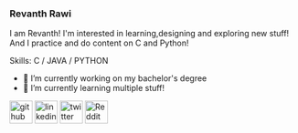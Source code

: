 ### **Revanth Rawi**

I am Revanth! I'm interested in learning,designing and exploring new stuff! And I practice and do content on C and Python! 

Skills: C / JAVA / PYTHON

- 🔭 I’m currently working on my bachelor's degree 
- 🌱 I’m currently learning multiple stuff! 


[<img src='https://cdn.jsdelivr.net/npm/simple-icons@3.0.1/icons/github.svg' alt='github' height='40'>](https://github.com/revanthrawi)  [<img src='https://cdn.jsdelivr.net/npm/simple-icons@3.0.1/icons/linkedin.svg' alt='linkedin' height='40'>](https://www.linkedin.com/in/revanthrawi/)  [<img src='https://cdn.jsdelivr.net/npm/simple-icons@3.0.1/icons/twitter.svg' alt='twitter' height='40'>](https://twitter.com/revanthrawi)  [<img src='https://cdn.jsdelivr.net/npm/simple-icons@3.0.1/icons/reddit.svg' alt='Reddit' height='40'>](https://www.reddit.com/user/lawliet_0810)  

